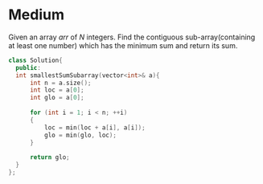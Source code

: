 # Medium

Given an array $arr$ of $N$ integers. Find the contiguous sub-array(containing at least one number) which has the minimum sum and return its sum.

```cpp
class Solution{
  public:
  int smallestSumSubarray(vector<int>& a){
      int n = a.size();
      int loc = a[0];
      int glo = a[0];
      
      for (int i = 1; i < n; ++i)
      {
          loc = min(loc + a[i], a[i]);
          glo = min(glo, loc);
      }
      
      return glo;
  }
};
```
